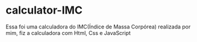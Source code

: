 # calculator-IMC
Essa foi uma calculadora do IMC(Índice de Massa Corpórea) realizada por mim, fiz a calculadora com Html, Css e JavaScript
